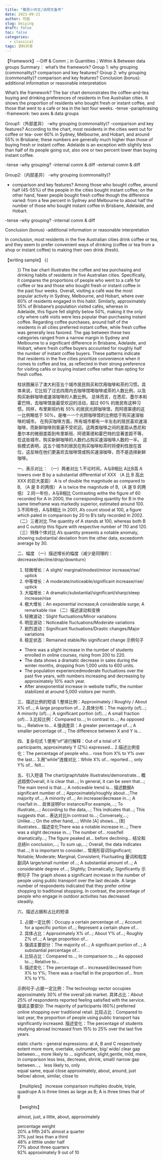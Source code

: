 ```yaml
---
title: "雅思小作文/说明文备考"
date: 2023-09-21
author: 可辰
slug: beiying
draft: false
toc: false
categories:
  - classical
tags: 资料共享
---
```



【Framework】--Diff & Comm；in Quantities；Within & Between data groups
Summary：
what’s the framework?
Group 1:
why grouping (commonality)?
comparison and key features?
Group 2:
why grouping (commonality)?
comparison and key features?
Conclusion (bonus):
additional information or reasonable interpretation 

What’s the framework?
The bar chart demonstrates the coffee-and-tea buying and drinking preferences of residents in five Australian cities. It shows the proportion of residents who bought fresh or instant coffee, and those that went to a cafe or tea in the last four weeks.
-tense
-paraphrasing
-framework: two axes & data groups

Group1:（外部差异）
-why grouping (commonality)?
-comparison and key features?
According to the chart, most residents in the cities went out for coffee or tea- over 60% in Sydney, Melbourne, and Hobart, and around 55% in Brisbane; these numbers are generally much higher than those of buying fresh or instant coffee. Adelaide is an exception with slightly less than half of its people going out, also one or two percent lower than buying instant coffee.

-tense
-why grouping?
-internal comm & diff
-external comm & diff

Group2:（内部差异）
 -why grouping (commonality)?
- comparison and key features?
Among those who bought coffee, around half (45-55%) of the people in the cities bought instant coffee; on the other hand, fewer people bought fresh coffee though the difference varied: from a few percent in Sydney and Melbourne to about half the number of those who bought instant coffee in Brisbane, Adelaide, and Hobart. 

-tense
-why grouping?
-internal comm & diff

Conclusion (bonus)
-additional information or reasonable interpretation

In conclusion, most residents in the five Australian cities drink coffee or tea, and they seem to prefer convenient ways of drinking (coffee or tea from a shop or instant coffee) to making their own drink (fresh).

【writing sample】
{{<figure src="/images/Example 1 Bar graphs.png" title="Example 1-Bar graphs" width="360">}}
The bar chart illustrates the coffee and tea purchasing and drinking habits of residents in five Australian cities. Specifically, it compares the proportions of people who went to a café for coffee or tea and those who bought fresh or instant coffee in the past four weeks.
Overall, visiting a café was the most popular activity in Sydney, Melbourne, and Hobart, where over 60% of residents engaged in this habit. Similarly, approximately 55% of Brisbane’s population visited cafés, whereas in Adelaide, this figure fell slightly below 50%, making it the only city where café visits were less popular than purchasing instant coffee.
Regarding coffee purchases, around half of the residents in all cities preferred instant coffee, while fresh coffee was generally less favored. The gap between these two categories ranged from a narrow margin in Sydney and Melbourne to a significant difference in Brisbane, Adelaide, and Hobart, where fresh coffee buyers accounted for roughly half the number of instant coffee buyers.
These patterns indicate that residents in the five cities prioritize convenience when it comes to coffee and tea, as reflected in their strong preference for visiting cafés or buying instant coffee rather than opting for fresh coffee.

柱状图展示了澳大利亚五个城市居民购买和饮用咖啡和茶的习惯。具体来说，它比较了过去四周内去咖啡馆喝咖啡或茶的人数比例，以及购买新鲜咖啡或速溶咖啡的人数比例。
总体而言，在悉尼、墨尔本和霍巴特，去咖啡馆是最受欢迎的活动，超过 60% 的居民有这种习惯。同样，布里斯班约有 55% 的居民光顾咖啡馆，而阿德莱德的这一比例略低于 50%，是唯一一个光顾咖啡馆的比例低于购买速溶咖啡的城市。
在购买咖啡方面，所有城市都有一半左右的居民喜欢速溶咖啡，而新鲜咖啡则普遍不受欢迎。这两类咖啡之间的差距从悉尼和墨尔本的微弱差距到布里斯班、阿德莱德和霍巴特的显著差距不等，在这些城市，购买新鲜咖啡的人数约占购买速溶咖啡人数的一半。
这些模式表明，这五个城市的居民在购买咖啡和茶时将便利性放在首位，这反映在他们更喜欢去咖啡馆或购买速溶咖啡，而不是选择新鲜咖啡。

一、表示对比：
（一）两者对比
1.不论时间，A与B相比
A比B高
A towers over B by a substantial differential of XXX （A 比 B 高出 XXX 的巨大差距）
A is of double the magnitude as compared to  B, （A 是 B 的两倍）
A is twice the magnitude of B,（A 是 B 的两倍）
2.同一年份，A与B相比
Contrasting withe the figure of 60 recorded for A in 2000, the corresponding quantity for B in the same timeframe was markedly superior, estimated around 100.
3.不同年份，A与B相比
In 2001, A’s count stood at 100, a figure which paled in comparison by 20 to B’s tally recorded in 2002.
（二）三者对比
The quantity of A stands at 100, whereas both B and C outstrip this figure with respective number of 110 and 120.
（三）特殊个体对比
A’s quantity presents a notable anomaly, showing substantial deviation from the other data, exceedomh average by 30.

二、幅度
（一）描述增长的幅度（减少是同理的： decrease/decline/drop/downturn）
1. 轻微增长：A slight/ marginal/modest/minor increase/rise/ uptick
2. 中等增长：A moderate/noticeable/significant  increase/rise/ uptick
3. 大幅增长：A dramatic/substantial/significant/sharp/steep increase/rise
4. 极大增长：An exponential increase;A considerable surge; A remarkable rise
（二）描述波动和变换
1. 轻微波动：Slight fluctuations/Minor variations
2. 明显波动：Noticeable fluctuations/Moderate variations
3. 剧烈波动：Significant fluctuations/Drastic changes/Major variations
4. 稳定状态：Remained stable/No significant change
示例句子
- There was a slight increase in the number of students enrolled in online courses, rising from 200 to 220.
- The data shows a dramatic decrease in sales during the winter months, dropping from 1,000 units to 600 units.
- The population experiencedmoderate fluctuations over the past five years, with numbers increasing and decreasing by approximately 10% each year.
- After anexponential increase in website traffic, the number stabilized at around 5,000 visitors per month.

三、描述比例的短语
1.整体比例：Approximately / Roughly / About X% of...; A large proportion of...
2.具体分布：The majority (of)...; A minority (of)...; A significant portion (of)...; A small fraction (of)...
3.比较比例：Compared to...; In contrast to...; As opposed to...; Relative to...
4.强调差异：A greater percentage of...; A smaller percentage of...; The difference between X and Y is...

四、复杂句式
1.使用“of”进行解释：Out of a total of X participants, approximately Y (Z%) expressed...
2.描述比例变化：The percentage of people who... rose from X% to Y% over the last...
3.用“while”连接对比：While X% of... reported..., only Y% of... felt...

五、引入短语
The chart/graph/table illustrates/demonstrate...
概述趋势Overall, it is clear that...; In general, it can be seen that...; The main trend is that...; A noticeable trend is...
描述数据A significant number of...; Approximately/roughly about...;The majority of...; A minority of...; An increase/decrease in...; A rise/fall in...
具体说明For instance/For example,...; To illustrate,...; According to the data,...; This indicates that...; This suggests that...
表达对比In contrast to...; Conversely,...; Unlike...; On the other hand,...; While [A] shows..., [B] illustrates...
描述变化There was a notable increase in...; There was a slight decrease in...; The number of... rose/fell dramatically...; The figure peaked at... before declining...
结论和总结In conclusion,...; To sum up,...; Overall, the data indicates that...; It is important to consider...
常用形容词Significant; Notable; Moderate; Marginal; Consistent; Fluctuating
量词和程度副词A large/small number of...; A substantial amount of...; A considerable degree of...; Slightly; Dramatically; Significantly
示例句子
The graph shows a significant increase in the number of people using public transport over the last decade.
A large number of respondents indicated that they prefer online shopping to traditional shopping.
In contrast, the percentage of people who engage in outdoor activities has decreased steadily.

六、描述占据和占比的短语
1. 占据一定比例：Occupy a certain percentage of...; Account for a specific portion of...; Represent a certain share of...
2. 具体占比：Approximately X% of...; About Y% of...; Roughly Z% of...; A large proportion of...
3. 强调主要部分：The majority of...; A significant portion of...; A substantial percentage of...
4. 比较占比：Compared to...; In comparison to...; As opposed to...; Relative to...
5. 描述变化：The percentage of... increased/decreased from X% to Y%; There was a rise/fall in the proportion of... from X% to Y%.

示例句子:占据一定比例：The technology sector occupies approximately 30% of the overall job market.
具体占比：About 25% of respondents reported feeling satisfied with the service.
强调主要部分: The majority of participants (60%) preferred online shopping over traditional retail.
比较占比：Compared to last year, the proportion of people using public transport has significantly increased.
描述变化：The percentage of students studying abroad increased from 15% to 25% over the last five years.

static charts - general expressions:
at A, B and C respectively
	extent
more	more, overtake, outnumber, big/ wide/ clear gap between…,  more likely to …	significant, slight,gentle, mild, mere, in comparison
less	less, decrease, shrink, small/ narrow gap between…， less likely to, only	
equal	same, equal	
close	approximately, about, around, just below/ above, similar, close to	

【multiples】
	increase	comparison
  multiples	double, triple, quadrupe	A is three times as large as B; A is three times that of B

【weights】

almost, just, a little, about, approximately

percentage	weight	
20%	a fifth	
24%	almost a quarter	
31%	just less than a third	
48%	a litthle under half	
77%	about three quarters	
92%	approximately 9 out of 10